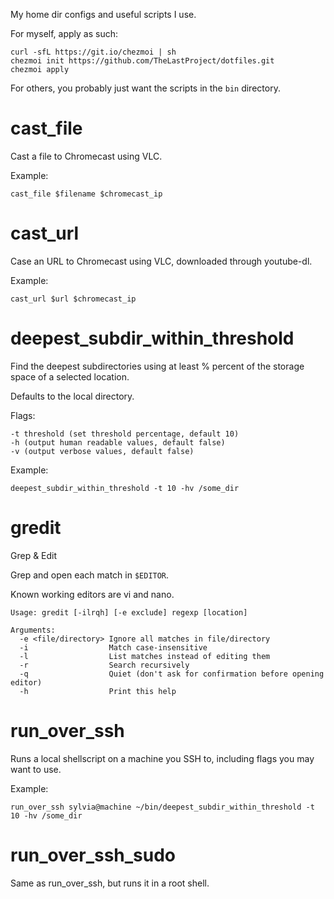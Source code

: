 My home dir configs and useful scripts I use.

For myself, apply as such:
```
curl -sfL https://git.io/chezmoi | sh
chezmoi init https://github.com/TheLastProject/dotfiles.git
chezmoi apply
```

For others, you probably just want the scripts in the `bin` directory.

# cast_file
Cast a file to Chromecast using VLC.

Example:
```
cast_file $filename $chromecast_ip
```

# cast_url
Case an URL to Chromecast using VLC, downloaded through youtube-dl.

Example:
```
cast_url $url $chromecast_ip
```

# deepest_subdir_within_threshold
Find the deepest subdirectories using at least % percent of the storage space of a selected location.

Defaults to the local directory.

Flags:
```
-t threshold (set threshold percentage, default 10)
-h (output human readable values, default false)
-v (output verbose values, default false)
```

Example:
```
deepest_subdir_within_threshold -t 10 -hv /some_dir
```

# gredit
Grep & Edit

Grep and open each match in `$EDITOR`.

Known working editors are vi and nano.

```
Usage: gredit [-ilrqh] [-e exclude] regexp [location]

Arguments:
  -e <file/directory> Ignore all matches in file/directory
  -i                  Match case-insensitive
  -l                  List matches instead of editing them
  -r                  Search recursively
  -q                  Quiet (don't ask for confirmation before opening editor)
  -h                  Print this help
```

# run_over_ssh
Runs a local shellscript on a machine you SSH to, including flags you may want to use.

Example:
```
run_over_ssh sylvia@machine ~/bin/deepest_subdir_within_threshold -t 10 -hv /some_dir
```

# run_over_ssh_sudo
Same as run_over_ssh, but runs it in a root shell.
